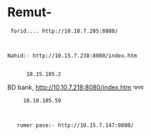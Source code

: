 # Remut-


     
     forid.... http://10.10.7.205:8080/

    
    
    Nahid:- http://10.15.7.238:8080/index.htm
          
          
          10.15.105.2


BD bank, http://10.10.7.218:8080/index.htm  অথবা

         
         
         10.10.105.59

       
       
       rumer pase:- http://10.15.7.147:8080/

